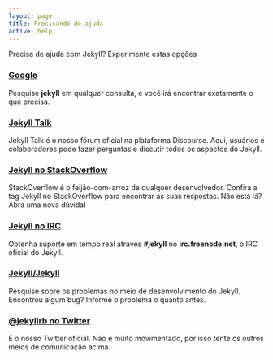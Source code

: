 ```yaml
---
layout: page
title: Precisando de ajuda
active: help
---
```


Precisa de ajuda com Jekyll? Experimente estas opções

### [Google](https://google.com)

Pesquise **jekyll** em qualquer consulta, e você irá encontrar exatamente o que precisa.

### [Jekyll Talk](https://talk.jekyllrb.com/)

Jekyll Talk  é o nosso fórum oficial na plataforma Discourse. Aqui, usuários e colaboradores
pode fazer perguntas e discutir todos os aspectos do Jekyll.

### [Jekyll no StackOverflow](http://stackoverflow.com/questions/tagged/jekyll)

StackOverflow é o feijão-com-arroz de qualquer desenvolvedor. Confira a tag Jekyll
no StackOverflow para encontrar as suas respostas. Não está lá? Abra uma nova dúvida!

### [Jekyll no IRC](irc:irc.freenode.net/jekyll)

Obtenha suporte em tempo real através **#jekyll** no **irc.freenode.net**, o IRC oficial do Jekyll.

### [Jekyll/Jekyll](https://github.com/jekyll/jekyll/issues)

Pesquise sobre os problemas no meio de desenvolvimento do Jekyll. Encontrou algum bug? Informe o problema o quanto antes.

### [@jekyllrb no Twitter](https://twitter.com/jekyllrb)

É o nosso Twitter oficial. Não é muito movimentado, por isso tente os outros meios de comunicação acima.
